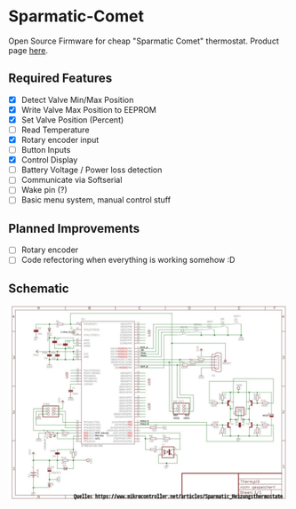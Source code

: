 # Sparmatic-Comet
Open Source Firmware for cheap "Sparmatic Comet" thermostat. Product page [here](https://www.microchip.com/en-us/product/ATmega169P).

## Required Features
- [x] Detect Valve Min/Max Position
- [x] Write Valve Max Position to EEPROM
- [x] Set Valve Position (Percent) 
- [ ] Read Temperature
- [x] Rotary encoder input
- [ ] Button Inputs
- [x] Control Display
- [ ] Battery Voltage / Power loss detection
- [ ] Communicate via Softserial
- [ ] Wake pin (?)
- [ ] Basic menu system, manual control stuff

## Planned Improvements
- [ ] Rotary encoder
- [ ] Code refectoring when everything is working somehow :D

## Schematic
![Schematics](hardware/schematic.jpg.svg "Schematics")

